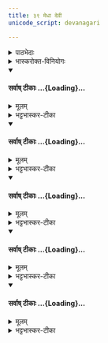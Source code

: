 ```yaml
---
title: ३९ मेधा देवी
unicode_script: devanagari

---
```

<details><summary>पाठभेदाः</summary>

तैत्तिरीयारण्यके महानारायणोपनिषदि 3.6.39.1। 

- सायणो [ऽत्र](https://archive.org/stream/Anandashram_Samskrita_Granthavali_Anandashram_Sanskrit_Series/ASS_036_Taittiriya_Aranyakam_With_Sayana_Bhashya_Part_2_-_Babasastri_Phadke_1927#page/n411/mode/2up) आन्ध्रपाठमवलम्बमानः
- भास्करो द्राविडपाठमवलम्बमानो [ऽत्र](https://archive.org/stream/taittiriya/taittiriya_aranyaka_bhaskara_02#page/n159/mode/2up) । रङ्गरामानुजभाष्यम् [अत्र](https://archive.org/details/UpanisadahRangaramanuja/Taittiriya_Aitareya_Chandogya_mula_Rangaramanuja-bhasya_UttamurViraraghavacarya_Karika_Madras_1973/page/n217/mode/2up?view=theater)।
</details>

<details><summary>भास्करोक्त-विनियोगः</summary>

1मेधाकामो जुहोति जपति वा - मेधा देवीति ॥ द्वेत्रिष्टुभौ ।
</details>
<div class="js_include" newlevelforh1="4" title="विश्वास-प्रस्तुतिः" unfilled url="/vedAH_yajuH/taittirIyam/sArasvata-vibhAgaH/AraNyakam/Rk/vishvAsa-prastutiH/06_mahA-nArAyaNopaniShat/39-42_medhA_devI/02_medhA_devI.md"></div>
<div class="js_include" newlevelforh1="4" title="सर्वाष् टीकाः" unfilled url="/vedAH_yajuH/taittirIyam/sArasvata-vibhAgaH/AraNyakam/Rk/sarvASh_TIkAH/06_mahA-nArAyaNopaniShat/39-42_medhA_devI/02_medhA_devI.md">
<details open><summary><h4>सर्वाष् टीकाः ...{Loading}...</h4></summary>
<details><summary>मूलम्</summary>

मे॒धा दे॒वी जु॒षमा॑णा न॒ आगा॑द्  
वि॒श्वाची॑ भ॒द्रा सु॑मन॒स्यमा॑ना।  
त्वया॒ जुष्टा॑ नु॒दमा॑ना दु॒रुक्ता॑न्  
बृ॒हद् व॑देम वि॒दथे॑ सु॒वीराः॑ ॥
</details>

<details><summary>भट्टभास्कर-टीका</summary>

ग्रन्थधारणसमर्था बुद्धिर् मेधा  
सा मेधा देवी जुषमाणा प्रीयमाणा नो ऽस्मान् आगाद् एत्व् आगच्छतु । विश्वाची विश्वं वेद्यम् अञ्चन्ती व्याप्नुवन्ती भद्रा कल्याणहेतुः सुमनस्यमाना सानुग्रहमना भवन्ती । इदानीं प्रत्यक्षवदाह - हे देवि! त्वया आगतया जुष्टाः सेविता वयम् अत एव विदथे विज्ञाने प्रशस्ते सति सुवीराः शोभनपुत्रपौत्रादिकाश्च तत्सम्बन्धेन सन्तः बृहद् उच्छ्रितं सर्ववक्त्रतिशयसर्वशक्तिशोभितं वदेम वदितुं शक्ता भूयास्म । कीदृशा वयमिति चेत् तवागमनात् प्राक् दुरुक्तान् सूक्तिरहितान् दुष्टान् शब्दान् वीरांश्च दुष्टान् जुषमाणाः सेवमानाः । ताच्छीलिकश्चानश् । पूर्वं त्वद्विरहान् मूकप्रायास् तच्छीला वयम् इदानीं त्वया जुष्टा बृहद्वदेमेति ॥  
</details>
</details>
</div>
<div class="js_include" newlevelforh1="4" title="विश्वास-प्रस्तुतिः" unfilled url="/vedAH_yajuH/taittirIyam/sArasvata-vibhAgaH/AraNyakam/Rk/vishvAsa-prastutiH/06_mahA-nArAyaNopaniShat/39-42_medhA_devI/04_tvayA_juShTa.md"></div>
<div class="js_include" newlevelforh1="4" title="सर्वाष् टीकाः" unfilled url="/vedAH_yajuH/taittirIyam/sArasvata-vibhAgaH/AraNyakam/Rk/sarvASh_TIkAH/06_mahA-nArAyaNopaniShat/39-42_medhA_devI/04_tvayA_juShTa.md">
<details open><summary><h4>सर्वाष् टीकाः ...{Loading}...</h4></summary>
<details><summary>मूलम्</summary>

त्वया॒ जुष्ट॑ ऋ॒षिर् भ॑वति देवि॒  
त्वया॒ ब्रह्मा॑ ग॒तश्री॑र् उ॒त त्वया॑ ।  
त्वया॒ जुष्ट॑श् चि॒त्रव्ँ वि॑न्दते॒ वसु॒+++(←स्वरपरिष्कारः)+++  
सा नो॑ जुषस्व॒ द्रवि॑णेन मेधे । (54)  
+++(द्रवि॑णो न मेधे इति पाठान्तरम्।)+++
</details>

<details><summary>भट्टभास्कर-टीका</summary>

2त्वयेति ॥ देव्यन्तः प्रथमः पादः । हे देवि ! त्वया जुष्टः सेवितः जन ऋषिर् द्रष्टा भवति । मन्त्रदृग्वा भवति ।  
किञ्च - त्वया जुष्टो ब्रह्मा ब्राह्मणो भवतीति यावत् । सांहितिकं दीर्घत्वम् । यद्वा - त्वया जुष्टो ब्रह्मा भवति ब्रह्मत्वं लभते । अमन्त्रविषयत्वादाद्युदात्तवं दुर्लभम् ।  
उत अपि च त्वया जुष्टः गतश्रीः प्राप्त-श्रीर् भवति शुश्रुवान् ग्रामणी राजन्यो वा । तथा त्वया जुष्टश् चित्रं चायनीयं वसु धनं विन्दते लभते । हे मेधे! सा तादृशी त्वं नो ऽस्मान् द्रविणेन प्रशस्तेन धनेन अस्मभ्यं देयेन सहास्मान् जुषस्व ॥  
इति याज्ञिक्युपनिषद्य् एकोनचत्वारिंशोऽनुवाकः ॥
</details>
</details>
</div>
<div class="js_include" newlevelforh1="4" title="विश्वास-प्रस्तुतिः" unfilled url="/vedAH_yajuH/taittirIyam/sArasvata-vibhAgaH/AraNyakam/Rk/vishvAsa-prastutiH/06_mahA-nArAyaNopaniShat/39-42_medhA_devI/06_medhAM_ma.md"></div>
<div class="js_include" newlevelforh1="4" title="सर्वाष् टीकाः" unfilled url="/vedAH_yajuH/taittirIyam/sArasvata-vibhAgaH/AraNyakam/Rk/sarvASh_TIkAH/06_mahA-nArAyaNopaniShat/39-42_medhA_devI/06_medhAM_ma.md">
<details open><summary><h4>सर्वाष् टीकाः ...{Loading}...</h4></summary>
<details><summary>मूलम्</summary>

मे॒धां म॒ इन्द्रो॑ ददातु  
मे॒धान् दे॒वी सर॑स्वती ।  
मे॒धां मे॑ अ॒श्विनौ॑ दे॒वाव्  
आध॑त्तां॒ पुष्क॑रस्रजा । (55)
</details>

<details><summary>भट्टभास्कर-टीका</summary>

1मेधां म इत्यनुष्टुप् ॥ मे मा इन्द्रो मेधां ददातु । अश्विनौ चोभौ मे मेधाम् आधत्ताम् उत्पादयताम् । किंविशिष्टौ पुष्करस्रजौ सरोजमालाप्रालम्बौ ॥  
इति याज्ञिक्युपनिषदि चत्वारिंशोऽनुवाकः ॥
</details>
</details>
</div>
<div class="js_include" newlevelforh1="4" title="विश्वास-प्रस्तुतिः" unfilled url="/vedAH_yajuH/taittirIyam/sArasvata-vibhAgaH/AraNyakam/Rk/vishvAsa-prastutiH/06_mahA-nArAyaNopaniShat/39-42_medhA_devI/08_apsarAsu_yA.md"></div>
<div class="js_include" newlevelforh1="4" title="सर्वाष् टीकाः" unfilled url="/vedAH_yajuH/taittirIyam/sArasvata-vibhAgaH/AraNyakam/Rk/sarvASh_TIkAH/06_mahA-nArAyaNopaniShat/39-42_medhA_devI/08_apsarAsu_yA.md">
<details open><summary><h4>सर्वाष् टीकाः ...{Loading}...</h4></summary>
<details><summary>मूलम्</summary>

अ॒प्स॒रासु॑ [च॒] या मे॒धा  
ग॑न्ध॒र्वेषु॑ च॒ यन् मनः॑ ।  
दैवी॑ मे॒धा म॑नुष्य॒जा सा मां॑  
मे॒धा सु॒रभि॑र् जुषताम् । (56)  
+++(दैवीं॑ मे॒धा सर॑स्वती॒ सा मां॑ मे॒धा सु॒रभि॑र्जुषताँ॒ स्वाहा॑॥ इत्य् आन्ध्रपाठे।)+++
</details>

<details><summary>भट्टभास्कर-टीका</summary>

1अप्सरास्व् इत्यनुष्टुप् ॥ छान्दसोऽन्त्यलोपः । अप्सरस्सु या मेधा वर्तते गन्धर्वेषु च यन्मनः मननसामर्थ्यवती या मेधा वर्तते मनुष्यजाता च या मेधा दैवी द्योतमाना तिष्ठति सा मेधा मां जुषतां सेवतां सुरभिः शोभनगन्धा शोभन ख्यातिः ॥  
इति याज्ञिक्युपनिषद्य् एकचत्वारिंशोऽनुवाकः ॥
</details>
</details>
</div>
<div class="js_include" newlevelforh1="4" title="विश्वास-प्रस्तुतिः" unfilled url="/vedAH_yajuH/taittirIyam/sArasvata-vibhAgaH/AraNyakam/Rk/vishvAsa-prastutiH/06_mahA-nArAyaNopaniShat/39-42_medhA_devI/10_A_mAm.md"></div>
<div class="js_include" newlevelforh1="4" title="सर्वाष् टीकाः" unfilled url="/vedAH_yajuH/taittirIyam/sArasvata-vibhAgaH/AraNyakam/Rk/sarvASh_TIkAH/06_mahA-nArAyaNopaniShat/39-42_medhA_devI/10_A_mAm.md">
<details open><summary><h4>सर्वाष् टीकाः ...{Loading}...</h4></summary>
<details><summary>मूलम्</summary>

आ मां॑ मे॒धा सु॒रभि॑र् वि॒श्वरू॑पा॒  
हिर॑ण्यवर्णा॒ जग॑ती जग॒म्या ।  
ऊर्ज॑स्वती॒ पय॑सा॒ पिन्व॑माना॒  
सा मां॑ मे॒धा सु॒प्रती॑का जुषताम् । (57)  
+++(उपरि जुषन्ताम् इति दुष्टम् आन्ध्रपाठे।)+++
</details>

<details><summary>भट्टभास्कर-टीका</summary>

1आ मामिति त्रिष्टुप् ॥ आजगम्या भृशमागच्छतु मां सुरभिर् मेधा । यङ्लुगन्ताद् लुङि वा णिलोपे 'विभाषा' इति निघाताभावः, अन्त्यलोपश्छान्दसः । विश्वरूपा विश्वार्थमूर्तिकुशला हिरण्यवर्णा हिरण्यगर्भवर्णा प्रकाशमानाक्षरा हितरमणीयस्वभावा वा जगत्य् अविच्छेदेन वर्तमाना जगत्यावर्तमाना । यङ्लुगन्तात् ङीप् । आगत्य च सा मेधा मां जुषतां सदा सेवतां मय्येव तिष्ठतु । ऊर्जस्वती रसवती पयसा क्षीरादिना मां पिन्वमाना सिञ्चन्ती गवादिसमृद्ध्या सुप्रतीका शोभनोपक्रमा इन्दृशी भूत्वा सदा मां जुषताम् ॥  
इति याज्ञिक्युपनिषदि द्विचत्वारिंशोऽनुवाकः ॥
</details>
</details>
</div>